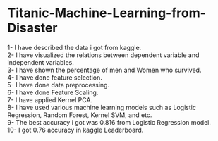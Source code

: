 # Titanic-Machine-Learning-from-Disaster <br />
<t/>1- I have described the data i got from kaggle.<br />
2- I have visualized the relations between dependent variable and independent variables.<br />
3- I have shown the percentage of men and Women who survived.<br />
4- I have done feature selection.<br />
5- I have done data preprocessing.<br />
6- I have done Feature Scaling.<br />
7- I have applied Kernel PCA.<br />
8- I have used various machine learning models such as Logistic Regression, Random Forest, Kernel SVM, and etc.<br />
9- The best accuracy i got was 0.816 from Logistic Regression model.<br />
10- I got 0.76 accuracy in kaggle Leaderboard.<br />
